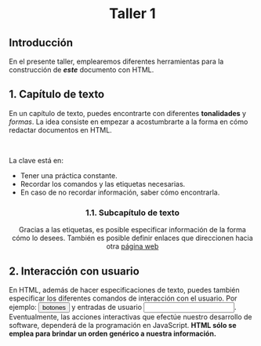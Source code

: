 <div align="center">
    <h1>Taller 1</h1>
</div>

<section>
    <h2><strong>Introducción</strong></h2>
    <p>En el presente taller, emplearemos diferentes herramientas para la construcción de <strong><i>este</i></strong> documento con HTML.</p>
</section>

<div>
    <h2><strong>1. Capítulo de texto</strong></h2>
    <p>En un capítulo de texto, puedes encontrarte con diferentes <strong>tonalidades</strong> y <i>formas</i>. La idea consiste en empezar a acostumbrarte a la forma en cómo redactar documentos en HTML.</p>
    <br>
    <p>La clave está en:</p>
    <ul>
    <li>Tener una práctica constante.</li>
    <li>Recordar los comandos y las etiquetas necesarias.</li>
    <li>En caso de no recordar información, saber cómo encontrarla.</li>
    </ul>
    <div align="center">
        <h3>1.1. Subcapítulo de texto</h3>
        <p>Gracias a las etiquetas, es posible especificar información de la forma cómo lo desees. También es posible definir enlaces que direccionen hacia otra <a href="https://www.google.com">página web</a></p>
    </div>
</div>

<section>
    <h2><strong>2. Interacción con usuario</strong></h2>
    En HTML, además de hacer especificaciones de texto, puedes también especificar los diferentes comandos de interacción con el usuario. Por ejemplo: <button>botones</button> y entradas de usuario <input>. Eventualmente, las acciones interactivas que efectúe nuestro desarrollo de software, dependerá de la programación en JavaScript. <strong>HTML sólo se emplea para brindar un orden genérico a nuestra información.</strong>
</section>
